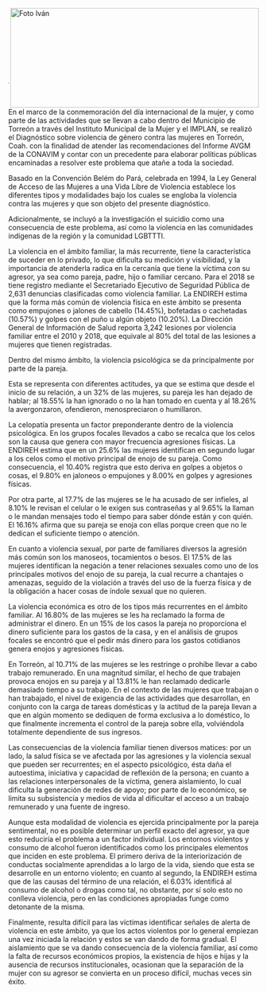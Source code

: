 <p>
   <a title="ir a Otras Publicaciones" href="http://www.trcimplan.gob.mx/autores/ivan-de-luna-aldape.html"><img class="img-responsive contenido-imagen" src="../imagenes/128/lic-ivan-de-luna-aldape-top2.png" align="right" alt="Foto Iván" width="500" height="200"></a>
</p>

</br></br></br></br></br></br></br></br>

---

En el marco de la conmemoración del día internacional de la mujer, y como parte de las actividades que se llevan a cabo dentro del Municipio de Torreón a través del Instituto
Municipal de la Mujer y el IMPLAN, se realizó el Diagnóstico sobre violencia de género contra las mujeres en Torreón, Coah. con la finalidad de atender las recomendaciones del Informe
AVGM de la CONAVIM y contar con un precedente para elaborar políticas públicas encaminadas a resolver este problema que atañe a toda la sociedad.

Basado en la Convención Belém do Pará, celebrada en 1994, la Ley General de Acceso de las Mujeres a una Vida Libre de Violencia establece los diferentes tipos y modalidades bajo los
cuales se engloba la violencia contra las mujeres y que son objeto del presente diagnóstico.

Adicionalmente, se incluyó a la investigación el suicidio como una consecuencia de este problema, así como la violencia en las comunidades indígenas de la región y la comunidad
LGBTTTI.

La violencia en el ámbito familiar, la más recurrente, tiene la característica de suceder en lo privado, lo que dificulta su medición y visibilidad, y la importancia de atenderla radica en la
cercanía que tiene la víctima con su agresor, ya sea como pareja, padre, hijo o familiar cercano. Para el 2018 se tiene registro mediante el Secretariado Ejecutivo de Seguridad
Pública de 2,631 denuncias clasificadas como violencia familiar. La ENDIREH estima que la forma más común de violencia física en este ámbito se presenta como empujones o jalones de
cabello (14.45%), bofetadas o cachetadas (10.57%) y golpes con el puño u algún objeto (10.20%). La Dirección General de Información de Salud reporta 3,242 lesiones por violencia
familiar entre el 2010 y 2018, que equivale al 80% del total de las lesiones a mujeres que tienen registradas.

Dentro del mismo ámbito, la violencia psicológica se da principalmente por parte de la pareja.

Esta se representa con diferentes actitudes, ya que se estima que desde el inicio de su relación, a un 32% de las mujeres, su pareja les han dejado de hablar; al 18.55% la han
ignorado o no la han tomado en cuenta y al 18.26% la avergonzaron, ofendieron, menospreciaron o humillaron.

La celopatía presenta un factor preponderante dentro de la violencia psicológica. En los grupos focales llevados a cabo se recalca que los celos son la causa que genera con mayor frecuencia
agresiones físicas. La ENDIREH estima que en un 25.6% las mujeres identifican en segundo lugar a los celos como el motivo principal de enojo de su pareja. Como consecuencia, el
10.40% registra que esto deriva en golpes a objetos o cosas, el 9.80% en jaloneos o empujones y 8.00% en golpes y agresiones físicas.

Por otra parte, al 17.7% de las mujeres se le ha acusado de ser infieles, al 8.10% le revisan el celular o le exigen sus contraseñas y al 9.65% la llaman o le mandan mensajes todo el tiempo
para saber dónde están y con quién. El 16.16% afirma que su pareja se enoja con ellas porque creen que no le dedican el suficiente tiempo o atención.

En cuanto a violencia sexual, por parte de familiares diversos la agresión más común son los manoseos, tocamientos o besos. El 17.5% de las mujeres identifican la negación a tener
relaciones sexuales como uno de los principales motivos del enojo de su pareja, la cual recurre a chantajes o amenazas, seguido de la violación a través del uso de la fuerza física y de la
obligación a hacer cosas de índole sexual que no quieren.

La violencia económica es otro de los tipos más recurrentes en el ámbito familiar. Al 16.80% de las mujeres se les ha reclamado la forma de administrar el dinero. En un 15% de los casos la
pareja no proporciona el dinero suficiente para los gastos de la casa, y en el análisis de grupos focales se encontró que el pedir más dinero para los gastos cotidianos genera enojos y
agresiones físicas.

En Torreón, al 10.71% de las mujeres se les restringe o prohíbe llevar a cabo trabajo remunerado. En una magnitud similar, el hecho de que trabajen provoca enojos en su pareja y
al 13.81% le han reclamado dedicarle demasiado tiempo a su trabajo. En el contexto de las mujeres que trabajan o han trabajado, el nivel de exigencia de las actividades que desarrollan,
en conjunto con la carga de tareas domésticas y la actitud de la pareja llevan a que en algún momento se dediquen de forma exclusiva a lo doméstico, lo que finalmente incrementa el
control de la pareja sobre ella, volviéndola totalmente dependiente de sus ingresos.

Las consecuencias de la violencia familiar tienen diversos matices: por un lado, la salud física se ve afectada por las agresiones y la violencia sexual que pueden ser recurrentes; en el
aspecto psicológico, ésta daña el autoestima, iniciativa y capacidad de reflexión de la persona; en cuanto a las relaciones interpersonales de la víctima, genera aislamiento, lo cual dificulta la
generación de redes de apoyo; por parte de lo económico, se limita su subsistencia y medios de vida al dificultar el acceso a un trabajo remunerado y una fuente de ingreso.

Aunque esta modalidad de violencia es ejercida principalmente por la pareja sentimental, no es posible determinar un perfil exacto del agresor, ya que esto reduciría el problema a un factor
individual. Los entornos violentos y consumo de alcohol fueron identificados como los principales elementos que inciden en este problema. El primero deriva de la interiorización de
conductas socialmente aprendidas a lo largo de la vida, siendo que esta se desarrolle en un entorno violento; en cuanto al segundo, la ENDIREH estima que de las causas del término de
una relación, el 6.03% identificá al consumo de alcohol o drogas como tal, no obstante, por sí solo esto no conlleva violencia, pero en las condiciones apropiadas funge como detonante de la
misma.

Finalmente, resulta difícil para las víctimas identificar señales de alerta de violencia en este ámbito, ya que los actos violentos por lo general empiezan una vez iniciada la relación y estos
se van dando de forma gradual. El aislamiento que se va dando consecuencia de la violencia familiar, así como la falta de recursos económicos propios, la existencia de hijos e hijas y la
ausencia de recursos institucionales, ocasionan que la separación de la mujer con su agresor se convierta en un proceso difícil, muchas veces sin éxito.
